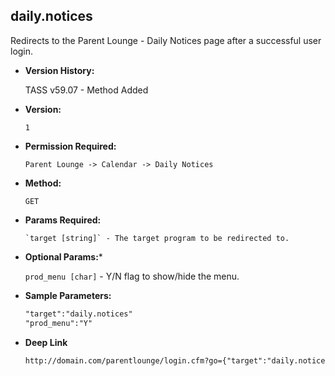 **daily.notices**
----
  Redirects to the Parent Lounge - Daily Notices page after a successful user login.

* **Version History:**

    TASS v59.07 - Method Added

* **Version:**

  	`1`

* **Permission Required:**

  	`Parent Lounge -> Calendar -> Daily Notices`

* **Method:**

  	`GET`
  
*  **Params Required:**

	   `target [string]` - The target program to be redirected to.

*  **Optional Params:***

    `prod_menu [char]` - Y/N flag to show/hide the menu.
    
* **Sample Parameters:**

	```HTML
	"target":"daily.notices"
	"prod_menu":"Y"
	```

* **Deep Link**

	```HTML
	http://domain.com/parentlounge/login.cfm?go={"target":"daily.notices","prod_menu":"Y"}
	```
